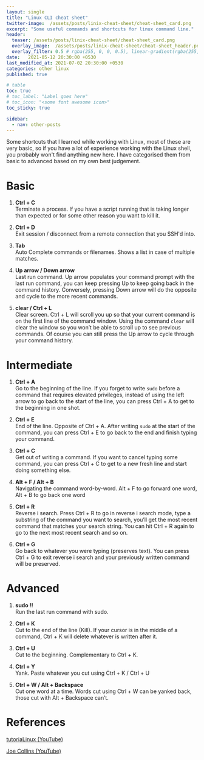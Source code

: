 ```yaml
---
layout: single
title: "Linux CLI cheat sheet"
twitter-image:  /assets/posts/linix-cheat-sheet/cheat-sheet_card.png
excerpt: "Some useful commands and shortcuts for linux command line."
header:
  teaser: /assets/posts/linix-cheat-sheet/cheat-sheet_card.png
  overlay_image:  /assets/posts/linix-cheat-sheet/cheat-sheet_header.png
  overlay_filter: 0.5 # rgba(255, 0, 0, 0.5), linear-gradient(rgba(255, 0, 0, 0.5), rgba(0, 255, 255, 0.5))
date:   2021-05-12 20:30:00 +0530
last_modified_at: 2021-07-02 20:30:00 +0530
categories: other linux
published: true

# table
toc: true
# toc_label: "Label goes here"
# toc_icon: "<some font awesome icon>"
toc_sticky: true

sidebar:
  - nav: other-posts
---
```


Some shortcuts that I learned while working with Linux, most of these are very basic, so if
you have a lot of experience working with the Linux shell, you probably won't find anything
new here. I have categorised them from basic to advanced based on my own best judgement.


# Basic



1. **Ctrl + C**  
Terminate a process. If you have a script running that is taking longer than expected or for some other reason you want to kill it.



2. **Ctrl + D**  
Exit session / disconnect from a remote connection that you SSH'd into.



3. **Tab**  
Auto Complete commands or filenames. Shows a list in case of multiple matches.


4. **Up arrow / Down arrow**  
Last run command. Up arrow populates your command prompt with the last run command, you can keep pressing Up to keep going back in the command history. Conversely, pressing Down arrow will do the opposite and cycle to the more recent commands.



5. **clear / Ctrl + L**  
Clear screen. Ctrl + L will scroll you up so that your current command is on the first line of the command window. Using the command `clear` will clear the window so you won’t be able to scroll up to see previous commands. Of course you can still press the Up arrow to cycle through your command history.


# Intermediate

1. **Ctrl + A**  
Go to the beginning of the line. If you forget to write `sudo` before a command that requires elevated privileges, instead of using the left arrow to go back to the start of the line, you can press Ctrl + A to get to the beginning in one shot.



2. **Ctrl + E**  
End of the line. Opposite of Ctrl + A. After writing `sudo` at the start of the command, you can press Ctrl + E to go back to the end and finish typing your command.



3. **Ctrl + C**  
Get out of writing a command. If you want to cancel typing some command, you can press Ctrl + C to get to a new fresh line and start doing something else.



4. **Alt + F / Alt + B**  
Navigating the command word-by-word. Alt + F to go forward one word, Alt + B to go back one word



5. **Ctrl + R**  
Reverse i search.  Press Ctrl + R to go in reverse i search mode, type a substring of the command you want to search, you’ll get the most recent command that matches your search string. You can hit Ctrl + R again to go to the next most recent search and so on.



6. **Ctrl + G**  
Go back to whatever you were typing (preserves text). You can press Ctrl + G to exit reverse i search and your previously written command will be preserved.


# Advanced

1. **sudo !!**  
Run the last run command with sudo.



2. **Ctrl + K**  
Cut to the end of the line (Kill). If your cursor is in the middle of a command, Ctrl + K will delete whatever is written after it.



3. **Ctrl + U**  
Cut to the beginning. Complementary to Ctrl + K.



4. **Ctrl + Y**  
Yank. Paste whatever you cut using Ctrl + K / Ctrl + U



5. **Ctrl + W / Alt  + Backspace**  
Cut one word at a time. Words cut using Ctrl + W can be yanked back, those cut with Alt + Backspace can’t.


# References

[tutoriaLinux (YouTube)](https://www.youtube.com/c/tutoriaLinux/featured)

[Joe Collins (YouTube)](https://www.youtube.com/user/BadEditPro)
